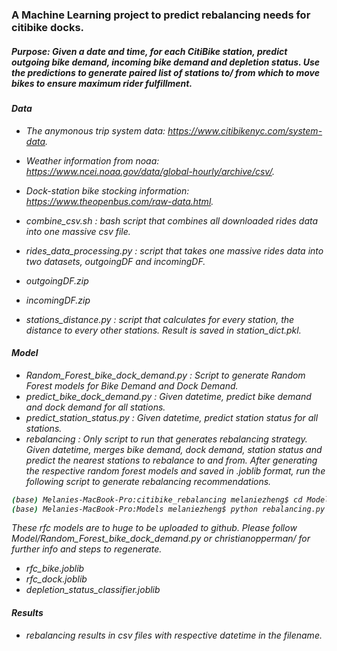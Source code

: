 ### A Machine Learning project to predict rebalancing needs for citibike docks.
##### <i>Purpose: Given a date and time, for each CitiBike station, predict outgoing bike demand, incoming bike demand and depletion status. Use the predictions to generate paired list of stations to/ from which to move bikes to ensure maximum rider fulfillment.
#### <i>Data</i>
- The anymonous trip system data: https://www.citibikenyc.com/system-data.
- Weather information from noaa: https://www.ncei.noaa.gov/data/global-hourly/archive/csv/.
- Dock-station bike stocking information: https://www.theopenbus.com/raw-data.html.

- combine_csv.sh : bash script that combines all downloaded rides data into one massive csv file.
- rides_data_processing.py : script that takes one massive rides data into two datasets, outgoingDF and incomingDF.
- outgoingDF.zip
- incomingDF.zip
- stations_distance.py : script that calculates for every station, the distance to every other stations. Result is saved in station_dict.pkl.

#### <i>Model</i>
- Random_Forest_bike_dock_demand.py : Script to generate Random Forest models for Bike Demand and Dock Demand.
- predict_bike_dock_demand.py : Given datetime, predict bike demand and dock demand for all stations.
- predict_station_status.py : Given datetime, predict station status for all stations. 
- rebalancing : Only script to run that generates rebalancing strategy. Given datetime, merges bike demand, dock demand, station status and predict the nearest stations to rebalance to and from.
After generating the respective random forest models and saved in .joblib format, run the following script to generate rebalancing recommendations.
```bash
(base) Melanies-MacBook-Pro:citibike_rebalancing melaniezheng$ cd Models/
(base) Melanies-MacBook-Pro:Models melaniezheng$ python rebalancing.py '2020-07-17 9:00'
```
These rfc models are to huge to be uploaded to github. Please follow Model/Random_Forest_bike_dock_demand.py or christianopperman/ for further info and steps to regenerate.
- rfc_bike.joblib
- rfc_dock.joblib
- depletion_status_classifier.joblib

#### <i>Results</i>
- rebalancing results in csv files with respective datetime in the filename.

